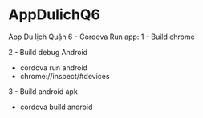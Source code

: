 # AppDulichQ6
App Du lịch Quận 6 - Cordova
Run app:
1 - Build chrome

2 - Build debug Android
+ cordova run android
+ chrome://inspect/#devices

3 - Build android apk
+ cordova build android
